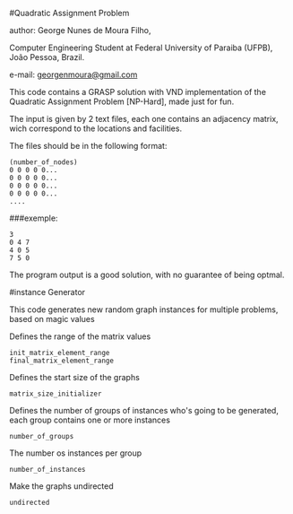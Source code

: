 #Quadratic Assignment Problem

author: George Nunes de Moura Filho, 

Computer Engineering Student at Federal University of Paraiba (UFPB), João Pessoa, Brazil.

e-mail: georgenmoura@gmail.com

This code contains a GRASP solution with VND implementation of the Quadratic Assignment Problem [NP-Hard], made just for fun.

The input is given by 2 text files, each one contains an adjacency matrix, wich correspond to the locations and facilities.

The files should be in the following format:

```
(number_of_nodes)
0 0 0 0 0...
0 0 0 0 0...
0 0 0 0 0...
0 0 0 0 0...
....
```

###exemple:
```
3
0 4 7
4 0 5
7 5 0
```

The program output is a good solution, with no guarantee of being optmal.

#instance Generator

This code generates new random graph instances for multiple problems, based on magic values 

Defines the range of the matrix values
```
init_matrix_element_range
final_matrix_element_range
```

Defines the start size of the graphs
```
matrix_size_initializer
```

Defines the number of groups of instances who's going to be generated, each group contains one or more instances
```
number_of_groups
```

The number os instances per group
```
number_of_instances
```

Make the graphs undirected
```
undirected
```
